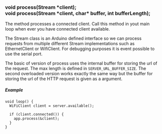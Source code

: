 <h3 id='app.process'>
void process(Stream *client); <br/>
void process(Stream *client, char* buffer, int bufferLength);
</h3>

The method processes a connected client. Call this method in yout main loop when ever you have connected client available. 

The Stream class is an Arduino defined interface so we can process requests from multiple different Stream implementations such as EthernetClient or WifiClient. For debugging purposes it is event possible to use the serial port. 

The basic of version of process uses the internal buffer for storing the url of the request. The max length is defined in `SERVER_URL_BUFFER_SIZE`. The second overloaded version works exactly the same way but the buffer for storing the url of the HTTP request is given as a argument.

##### Example
```arduino
void loop() {
  WiFiClient client = server.available();

  if (client.connected()) {
    app.process(&client);
  }
}
```
